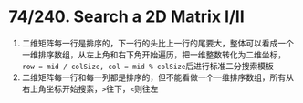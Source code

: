 # 74/240. Search a 2D Matrix I/II

1. 二维矩阵每一行是排序的，下一行的头比上一行的尾要大，整体可以看成一个一维排序数组，从左上角和右下角开始遍历，把一维整数转化为二维坐标，`row = mid / colSize, col = mid % colSize`后进行标准二分搜索模板
2. 二维矩阵每一行和每一列都是排序的，但不能看做一个一维排序数组，所有从右上角坐标开始搜索，`>`往下，`<`则往左